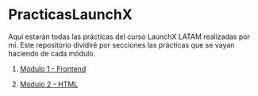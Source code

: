 # PracticasLaunchX
Aquí estarán todas las prácticas del curso LaunchX LATAM realizadas por mí.
Este repositorio dividiré por secciones las prácticas que se vayan haciendo de cada módulo.

1. [Módulo 1 - Frontend](./Módulo%201%20-%20Frontend/README.md)

2. [Módulo 2 - HTML](./Módulo%202%20-%20HTML/README.md)

